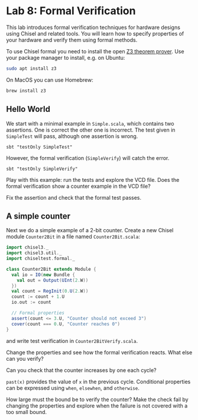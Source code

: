 # Lab 8: Formal Verification

This lab introduces formal verification techniques for hardware designs using Chisel and related tools. You will learn how to specify properties of your hardware and verify them using formal methods.

To use Chisel formal you need to install the open [Z3 theorem prover](https://github.com/Z3Prover/z3). Use your package manager to install, e.g. on Ubuntu:

```bash
sudo apt install z3
```
On MacOS you can use Homebrew:

```bash
brew install z3
```

## Hello World

We start with a minimal example in `Simple.scala`, which contains two assertions.
One is correct the other one is incorrect. The test given in `SimpleTest` will pass, although one assertion is wrong.

```
sbt "testOnly SimpleTest"
```

However, the formal verification (`SimpleVerify`) will catch the error.

```
sbt "testOnly SimpleVerify"
```

Play with this example: run the tests and explore the VCD file.
Does the formal verification show a counter example in the VCD file?

Fix the assertion and check that the formal test passes.


## A simple counter

Next we do a simple example of a 2-bit counter. Create a new Chisel module `Counter2Bit` in a file named `Counter2Bit.scala`:

```scala
import chisel3._
import chisel3.util._
import chiseltest.formal._

class Counter2Bit extends Module {
  val io = IO(new Bundle {
    val out = Output(UInt(2.W))
  })
  val count = RegInit(0.U(2.W))
  count := count + 1.U
  io.out := count

  // Formal properties
  assert(count <= 3.U, "Counter should not exceed 3")
  cover(count === 0.U, "Counter reaches 0")
}
```
and write test verification in `Counter2BitVerify.scala`.

Change the properties and see how the formal verification reacts.
What else can you verify?

Can you check that the counter increases by one each cycle?

`past(x)` provides the value of `x` in the previous cycle.
Conditional properties can be expressed using `when`, `elsewhen`, and `otherwise`.

How large must the bound be to verify the counter?
Make the check fail by changing the properties and explore when the failure is not covered with a too small bound.
